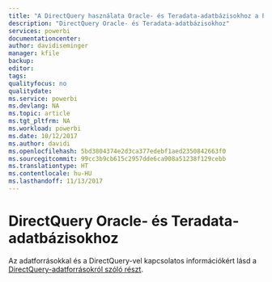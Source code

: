 ```yaml
---
title: "A DirectQuery használata Oracle- és Teradata-adatbázisokhoz a Power BI-ban"
description: "DirectQuery Oracle- és Teradata-adatbázisokhoz"
services: powerbi
documentationcenter: 
author: davidiseminger
manager: kfile
backup: 
editor: 
tags: 
qualityfocus: no
qualitydate: 
ms.service: powerbi
ms.devlang: NA
ms.topic: article
ms.tgt_pltfrm: NA
ms.workload: powerbi
ms.date: 10/12/2017
ms.author: davidi
ms.openlocfilehash: 5bd3804374e2d3ca377edebf1aed2350842663f0
ms.sourcegitcommit: 99cc3b9cb615c2957dde6ca908a51238f129cebb
ms.translationtype: HT
ms.contentlocale: hu-HU
ms.lasthandoff: 11/13/2017
---
```

# <a name="directquery-for-oracle-and-teradata-databases"></a>DirectQuery Oracle- és Teradata-adatbázisokhoz
Az adatforrásokkal és a DirectQuery-vel kapcsolatos információkért lásd a [DirectQuery-adatforrásokról szóló részt](desktop-directquery-data-sources.md).

